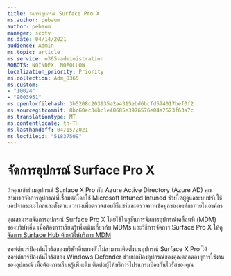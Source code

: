 ```yaml
---
title: จัดการอุปกรณ์ Surface Pro X
ms.author: pebaum
author: pebaum
manager: scotv
ms.date: 04/14/2021
audience: Admin
ms.topic: article
ms.service: o365-administration
ROBOTS: NOINDEX, NOFOLLOW
localization_priority: Priority
ms.collection: Adm_O365
ms.custom:
- "10024"
- "9003951"
ms.openlocfilehash: 3b5208c203935a2a4315ebd6bcfd574017bef0f2
ms.sourcegitcommit: 8bc60ec34bc1e40685e3976576e04a2623f63a7c
ms.translationtype: MT
ms.contentlocale: th-TH
ms.lasthandoff: 04/15/2021
ms.locfileid: "51837509"
---
```

# <a name="manage-surface-pro-x-devices"></a>จัดการอุปกรณ์ Surface Pro X

ถ้าคุณเข้าร่วมอุปกรณ์ Surface X Pro กับ Azure Active Directory (Azure AD) คุณสามารถจัดการอุปกรณ์ที่เชื่อมต่อโดยใช้ Microsoft Intuned Intuned ช่วยให้ผู้ดูแลระบบปรับใช้แอปจากระยะไกลและตั้งค่าแนวทางเพื่อตรวจสอบวิธีแชร์และตรวจทานข้อมูลขององค์กรภายในองค์กร

คุณสามารถจัดการอุปกรณ์ Surface Pro X โดยใช้โซลูชันการจัดการอุปกรณ์เคลื่อนที่ (MDM) ของบริษัทอื่น เมื่อต้องการเรียนรู้เพิ่มเติมเกี่ยวกับ MDMs และวิธีการจัดการ Surface Pro X ให้ดู[จัดการ Surface Hub ด้วยผู้ให้บริการ MDM](https://docs.microsoft.com/surface-hub/manage-settings-with-mdm-for-surface-hub)

ซอฟต์แวร์ป้องกันไวรัสของบริษัทอื่นบางตัวไม่สามารถติดตั้งบนอุปกรณ์ Surface X Pro ได้ ซอฟต์แวร์ป้องกันไวรัสของ Windows Defender ช่วยปกป้องอุปกรณ์ของคุณตลอดอายุการใช้งานของอุปกรณ์ เมื่อต้องการเรียนรู้เพิ่มเติม ติดต่อผู้ให้บริการโปรแกรมป้องกันไวรัสของคุณ

